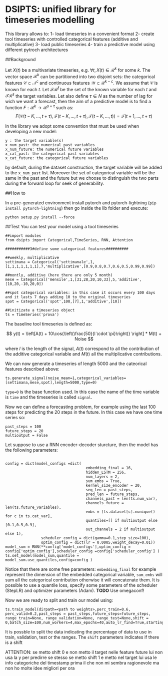 # DSIPTS: unified library for timeseries modelling

This library allows to:
1- load timeseries in a convenient format
2- create tool timeseries with controlled categorical features (additive and multiplicative)
3- load public timeseries
4- train a predictive model using different pytroch architectures

##Background

Let $X(t)$ be a multivariate timeseries, e.g. $\forall t, X(t)\in \mathcal{R}^k$ for some $k$. The vector space $\mathcal{R}^k$ can be partitioned into two disjoint sets: the categorical features $\mathcal{C}\subset \mathcal{N}^c$ and continuous features $\mathcal{W}\subset \mathcal{R}^{k-c}$. We assume that $\mathcal{C}$ is known for each $t$. Let $\mathcal{F}\mathcal{R}^{f}$ be the set of the known variable for each $t$ and  $\mathcal{T}\mathcal{R}^{s}$ the target variables. Let also define $\tau\in N$ as the number of lag for wich we want a forecast, then the aim of a predictive model is to find a function $F:\mathcal{R}^k\rightarrow\mathcal{R}^{s \times \tau}$ such as:
$$
F(\mathcal{C}(t-K,\ldots,t+\tau),\mathcal{F}(t-K,\ldots,t+\tau),\mathcal{T}(t-K,\ldots,t) ) = \mathcal{T}(t+1,\ldots,t+\tau)
$$

In the library we adopt some convention that must be used when developing a new model:
```
y : the target variable(s)
x_num_past: the numerical past variables
x_num_future: the numerical future variables
x_cat_past: the categorical past variables
x_cat_future: the categorical future variables
```
by default, during the dataset construction, the target variable will be added to the `x_num_past` list. Moreover the set of categorical variable will be the same in the past and the future but we choose to distinguish the two parts during the forward loop for seek of generability.


##How to

In a pre-generated environment install pytorch and pytorch-lightning (`pip install pytorch-lightning`) then go inside the lib folder and execute:

``
python setup.py install --force
``

##Test 
You can test your model using a tool timeseries

```
##import modules
from dsipts import Categorical,TimeSeries, RNN, Attention

###########3#define some categorical features##########

##weekly, multiplicative
settimana = Categorical('settimanale',1,[1,1,1,1,1,1,1],7,'multiplicative',[0.9,0.8,0.7,0.6,0.5,0.99,0.99])

##montly, additive (here there are only 5 month)
mese = Categorical('mensile',1,[31,28,20,10,33],5,'additive',[10,20,-10,20,0])

##spot categorical variables: in this case it occurs every 100 days and it lasts 7 days adding 10 to the original timeseries
spot = Categorical('spot',100,[7],1,'additive',[10])

##initizate a timeseries object
ts = TimeSeries('prova')
```
The baseline tool timeseries is defined as:

$$
y(t) = \left[A(t) + 10\cos{\left(\frac{50}{l \cdot \pi}\right)} \right] * M(t) + Noise
$$

where $l$ is the length of the signal, $A(t)$ correspond to all the contribution of the additive categorical variable and $M(t)$ all the multiplicative contributions.

We can now generate a timeseries of length 5000 and the cateorical features described above:
```
ts.generate_signal(noise_mean=1,categorical_variables=[settimana,mese,spot],length=5000,type=0)
```

`type=0` is the base function used. In this case the name of the time variable is `time` and the timeseries is called `signal`.

Now we can define a forecasting problem, for example using the last 100 steps for predicting the 20 steps in the future. In this case we have one time series so:
```
past_steps = 100
future_steps = 20
multioutput = False
```

Let suppose to use a RNN encoder-decoder sturcture, then the model has the following parameters:
```

config = dict(model_configs =dict(
                                    embedding_final = 16,
                                    hidden_LSTM = 256,
                                    num_layers = 2,
                                    sum_embs = True,
                                    kernel_size_encoder = 20,
                                    seq_len = past_steps,
                                    pred_len = future_steps,
                                    channels_past = len(ts.num_var),
                                    channels_future = len(ts.future_variables),
                                    embs = [ts.dataset[c].nunique() for c in ts.cat_var],
                                    quantiles=[] if multioutput else [0.1,0.5,0.9],
                                    out_channels = 2 if multioutput else 1),
                scheduler_config = dict(gamma=0.1,step_size=100),
                optim_config = dict(lr = 0.0005,weight_decay=0.01))
model_sum = RNN(**config['model_configs'],optim_config = config['optim_config'],scheduler_config =config['scheduler_config'] )
ts.set_model(model_sum,quantile = model_sum.use_quantiles,config=config )

```

Notice that there are some free parameters: `embedding_final` for example represent the dimension of the embedded categorical variable, `sum_embs` will sum all the categorical contribution otherwise it will concatenate them. It is possible to use a quantile loss, specify some parameters of the scheduler (StepLR) and optimizer parameters (Adam). 
**TODO** Use omegaconf!

Now we are ready to split and train our model using:
```
ts.train_model(dirpath=<path to weights>,perc_train=0.6, perc_valid=0.2,past_steps = past_steps,future_steps=future_steps, range_train=None, range_validation=None, range_test=None,shift = 0,batch_size=100,num_workers=4,max_epochs=40,auto_lr_find=True,starting_point=None)
```
It is possble to split the data indicating the percentage of data to use in train, validation, test or the ranges. The `shift` parameters indicates if there is a shift





ATTENTION: se metto shift 0 e non metto il target nelle feature future lui non usa la y per predirre se stesso
se metto shift 1 e metto nel target lui usa le info categoriche del timestamp prima il che non mi sembra ragionevole ma non ho molte idee migliori per ora